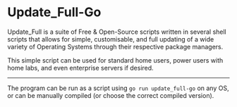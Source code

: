 # Update_Full-Go

Update_Full is a suite of Free & Open-Source scripts written in several shell scripts that allows for simple, customisable, and full updating of a wide variety of Operating Systems through their respective package managers.

This simple script can be used for standard home users, power users with home labs, and even enterprise servers if desired.

---

The program can be run as a script using `go run update_full-go` on any OS, or can be manually compiled (or choose the correct compiled version).
